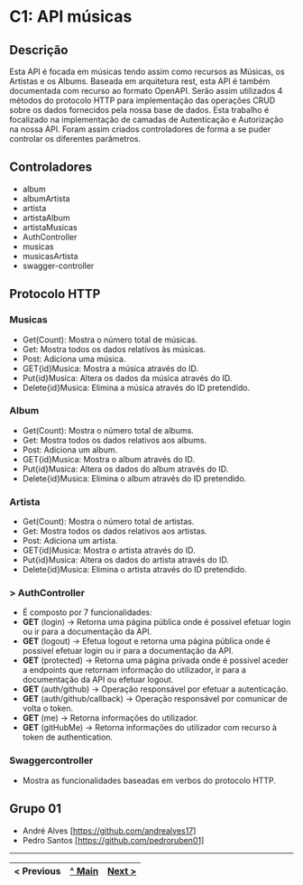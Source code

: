 # C1: API músicas

## Descrição
Esta API é focada em músicas tendo assim como recursos as Músicas, os Artistas e os Albums. Baseada em arquitetura rest, esta API é também documentada com recurso ao formato OpenAPI. Serão assim utilizados 4 métodos do protocolo HTTP para implementação das operações CRUD sobre os dados fornecidos pela nossa base de dados. Esta trabalho é focalizado na implementação de camadas de Autenticação e Autorização na nossa API. Foram assim criados controladores de forma a se puder controlar os diferentes parâmetros.

## Controladores
* album
* albumArtista
* artista
* artistaAlbum
* artistaMusicas
* AuthController
* musicas
* musicasArtista
* swagger-controller

## Protocolo HTTP
### Musicas
* Get(Count): Mostra o número total de músicas.
* Get: Mostra todos os dados relativos às músicas.
* Post: Adiciona uma música.
* GET{id}Musica: Mostra a música através do ID.
* Put{id}Musica: Altera os dados da música através do ID.
* Delete{id}Musica: Elimina a música através do ID pretendido.

### Album
* Get(Count): Mostra o número total de albums.
* Get: Mostra todos os dados relativos aos albums.
* Post: Adiciona um album.
* GET{id}Musica: Mostra o album através do ID.
* Put{id}Musica: Altera os dados do album através do ID.
* Delete{id}Musica: Elimina o album através do ID pretendido.

### Artista
* Get(Count): Mostra o número total de artistas.
* Get: Mostra todos os dados relativos aos artistas.
* Post: Adiciona um artista.
* GET{id}Musica: Mostra o artista através do ID.
* Put{id}Musica: Altera os dados do artista através do ID.
* Delete{id}Musica: Elimina o artista através do ID pretendido.


### > **AuthController**
* É composto por 7 funcionalidades:
* **GET** (login) -> Retorna uma página pública onde é possivel efetuar login ou ir para a documentação da API.
* **GET** (logout) -> Efetua logout e retorna uma página pública onde é possivel efetuar login ou ir para a documentação da API.
* **GET** (protected) -> Retorna uma página privada onde é possivel aceder a endpoints que retornam informação do utilizador, ir para a documentação da API ou efetuar logout.
* **GET** (auth/github) -> Operação responsável por efetuar a autenticação.
* **GET** (auth/github/callback) -> Operação responsável por comunicar de volta o token.
* **GET** (me) -> Retorna informações do utilizador.
* **GET** (gitHubMe) -> Retorna informações do utilizador com recurso à token de authentication.

### Swaggercontroller
* Mostra as funcionalidades baseadas em verbos do protocolo HTTP.

## Grupo 01
* André Alves [https://github.com/andrealves17]
* Pedro Santos [https://github.com/pedroruben01]

---
< Previous | [^ Main](../../../) | [Next >](c2.md)
:--- | :---: | ---:
